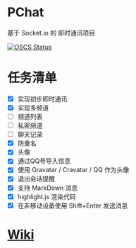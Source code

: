 # PChat
基于 Socket.io 的 即时通讯项目


[![OSCS Status](https://www.oscs1024.com/platform/badge/moieo/PChat.svg?size=large)](https://www.oscs1024.com/project/moieo/PChat?ref=badge_large)

# 任务清单
- [x] 实现初步即时通讯
- [x] 实现多频道
- [ ] 频道列表
- [ ] 私密频道
- [ ] 聊天记录
- [x] 防重名
- [x] 头像
- [x] 通过QQ号导入信息
- [x] 使用 Gravatar / Cravatar / QQ 作为头像
- [x] 退出会话提醒
- [x] 支持 MarkDown 消息
- [x] highlight.js 渲染代码
- [x] 在非移动设备使用 Shift+Enter 发送消息

# [Wiki](https://github.com/moieo/PChat/wiki/%E9%83%A8%E7%BD%B2)
